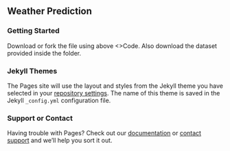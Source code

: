 ## Weather Prediction
### Getting Started

Download or fork the file using above <>Code.
Also download the dataset provided inside the folder.

### Jekyll Themes

The Pages site will use the layout and styles from the Jekyll theme you have selected in your [repository settings](https://github.com/ValcanKing/Curious/settings/pages). The name of this theme is saved in the Jekyll `_config.yml` configuration file.

### Support or Contact

Having trouble with Pages? Check out our [documentation](https://docs.github.com/categories/github-pages-basics/) or [contact support](https://support.github.com/contact) and we’ll help you sort it out.
